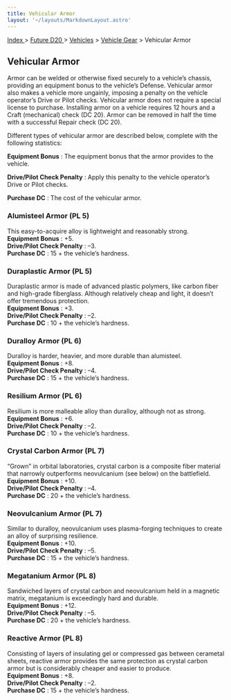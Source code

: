 ```yaml
---
title: Vehicular Armor
layout: '~/layouts/MarkdownLayout.astro'
---
```


[ Index ](/) > [ Future D20 ](/future.d20.srd) > [Vehicles](/future.d20.srd/vehicles) > [Vehicle Gear](/future.d20.srd/vehicles/vehicle.gear) > Vehicular Armor

## Vehicular Armor

Armor can be welded or otherwise fixed securely to a vehicle’s chassis,
providing an equipment bonus to the vehicle’s Defense. Vehicular armor also
makes a vehicle more ungainly, imposing a penalty on the vehicle operator’s
Drive or Pilot checks. Vehicular armor does not require a special license to
purchase. Installing armor on a vehicle requires 12 hours and a Craft
(mechanical) check (DC 20). Armor can be removed in half the time with a
successful Repair check (DC 20).

Different types of vehicular armor are described below, complete with the
following statistics:

**Equipment Bonus** : The equipment bonus that the armor provides to the
vehicle.

**Drive/Pilot Check Penalty** : Apply this penalty to the vehicle operator’s
Drive or Pilot checks.

**Purchase DC** : The cost of the vehicular armor.

### Alumisteel Armor (PL 5)

This easy-to-acquire alloy is lightweight and reasonably strong.  
**Equipment Bonus** : +5.  
**Drive/Pilot Check Penalty** : –3.  
**Purchase DC** : 15 + the vehicle’s hardness.

### Duraplastic Armor (PL 5)

Duraplastic armor is made of advanced plastic polymers, like carbon fiber and
high-grade fiberglass. Although relatively cheap and light, it doesn’t offer
tremendous protection.  
**Equipment Bonus** : +3.  
**Drive/Pilot Check Penalty** : –2.  
**Purchase DC** : 10 + the vehicle’s hardness.

### Duralloy Armor (PL 6)

Duralloy is harder, heavier, and more durable than alumisteel.  
**Equipment Bonus** : +8.  
**Drive/Pilot Check Penalty** : –4.  
**Purchase DC** : 15 + the vehicle’s hardness.

### Resilium Armor (PL 6)

Resilium is more malleable alloy than duralloy, although not as strong.  
**Equipment Bonus** : +6.  
**Drive/Pilot Check Penalty** : –2.  
**Purchase DC** : 10 + the vehicle’s hardness.

### Crystal Carbon Armor (PL 7)

“Grown” in orbital laboratories, crystal carbon is a composite fiber material
that narrowly outperforms neovulcanium (see below) on the battlefield.  
**Equipment Bonus** : +10.  
**Drive/Pilot Check Penalty** : –4.  
**Purchase DC** : 20 + the vehicle’s hardness.

### Neovulcanium Armor (PL 7)

Similar to duralloy, neovulcanium uses plasma-forging techniques to create an
alloy of surprising resilience.  
**Equipment Bonus** : +10.  
**Drive/Pilot Check Penalty** : –5.  
**Purchase DC** : 15 + the vehicle’s hardness.

### Megatanium Armor (PL 8)

Sandwiched layers of crystal carbon and neovulcanium held in a magnetic
matrix, megatanium is exceedingly hard and durable.  
**Equipment Bonus** : +12.  
**Drive/Pilot Check Penalty** : –5.  
**Purchase DC** : 20 + the vehicle’s hardness.

### Reactive Armor (PL 8)

Consisting of layers of insulating gel or compressed gas between cerametal
sheets, reactive armor provides the same protection as crystal carbon armor
but is considerably cheaper and easier to produce.  
**Equipment Bonus** : +8.  
**Drive/Pilot Check Penalty** : –2.  
**Purchase DC** : 15 + the vehicle’s hardness.

